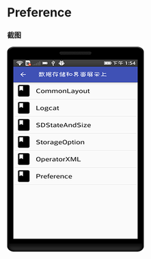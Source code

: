 # Preference

### 截图
![截图](https://github.com/BruceAnda/HMAndroid/blob/master/screenshot/day02/pic/pic17.png)